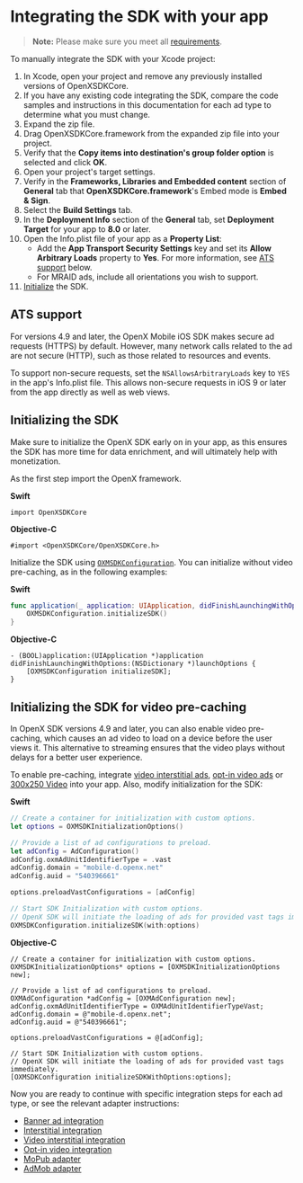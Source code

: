 Integrating the SDK with your app
===============================================

> **Note:** Please make sure you meet all [requirements](ios-sdk-getting-started.md).

To manually integrate the SDK with your Xcode project:

1.  In Xcode, open your project and remove any previously installed
    versions of OpenXSDKCore.
2.  If you have any existing code integrating the SDK, compare the code
    samples and instructions in this documentation for each ad type to
    determine what you must change.
3.  Expand the zip file.
4.  Drag OpenXSDKCore.framework from the expanded zip file into your
    project.
5.  Verify that the **Copy items into destination's group folder
    option** is selected and click **OK**.
6.  Open your project's target settings.
7.  Verify in the **Frameworks, Libraries and Embedded content** section of **General** tab that **OpenXSDKCore.framework**'s Embed mode is **Embed & Sign**.
8.  Select the **Build Settings** tab.
9.  In the **Deployment Info** section of the **General** tab, set
    **Deployment Target** for your app to **8.0** or later.
10. Open the Info.plist file of your app as a **Property List**:
    -  Add the **App Transport Security Settings** key and set its **Allow Arbitrary Loads** property to **Yes**. For more information, see [ATS support](#ats-support) below.
    -  For MRAID ads, include all orientations you wish to support.
11. [Initialize](#initializing-the-sdk) the SDK.

ATS support
--------------------

For versions 4.9 and later, the OpenX Mobile iOS SDK makes secure ad requests (HTTPS) by default. However, many network calls related to the ad are not secure (HTTP), such as those related to resources and events.

To support non-secure requests, set the `NSAllowsArbitraryLoads` key to `YES` in the app\'s Info.plist file. This allows non-secure requests in iOS 9 or later from the app directly as well as web views.

Initializing the SDK
-------------------------------------------------------

Make sure to initialize the OpenX SDK early on in your app, as this ensures the SDK has more time for data enrichment, and will ultimately help with monetization.

As the first step import the OpenX framework.

**Swift**

```
import OpenXSDKCore
```

**Objective-C**

```
#import <OpenXSDKCore/OpenXSDKCore.h>
```

Initialize the SDK using [`OXMSDKConfiguration`](ios-sdkparameters.md#oxmsdkconfiguration). You can initialize without video pre-caching, as in the following examples:

**Swift**

``` swift
func application(_ application: UIApplication, didFinishLaunchingWithOptions launchOptions: [UIApplicationLaunchOptionsKey: Any]?) -> Bool {
    OXMSDKConfiguration.initializeSDK()
}
```

**Objective-C**

``` objc
- (BOOL)application:(UIApplication *)application didFinishLaunchingWithOptions:(NSDictionary *)launchOptions {
    [OXMSDKConfiguration initializeSDK];
}
```

Initializing the SDK for video pre-caching
-------------------------------------------------------
In OpenX SDK versions 4.9 and later, you can also enable video pre-caching, which causes an ad video to load on a device before the user views it. This alternative to streaming ensures that the video plays without delays for a better user experience.

To enable pre-caching, integrate [video interstitial ads](ios-sdk-video-interstitial-integration.md), [opt-in video ads](ios-sdk-video-optin-integration.md) or [300x250 Video](ios-sdk-video-300x250.md) into your app. Also, modify initialization for the SDK:

**Swift**

``` swift
// Create a container for initialization with custom options.
let options = OXMSDKInitializationOptions()

// Provide a list of ad configurations to preload.
let adConfig = AdConfiguration()
adConfig.oxmAdUnitIdentifierType = .vast
adConfig.domain = "mobile-d.openx.net"
adConfig.auid = "540396661"

options.preloadVastConfigurations = [adConfig]

// Start SDK Initialization with custom options.
// OpenX SDK will initiate the loading of ads for provided vast tags immediately.
OXMSDKConfiguration.initializeSDK(with:options)
```

**Objective-C**

``` objc
// Create a container for initialization with custom options.
OXMSDKInitializationOptions* options = [OXMSDKInitializationOptions new];

// Provide a list of ad configurations to preload.
OXMAdConfiguration *adConfig = [OXMAdConfiguration new];
adConfig.oxmAdUnitIdentifierType = OXMAdUnitIdentifierTypeVast;
adConfig.domain = @"mobile-d.openx.net";
adConfig.auid = @"540396661";

options.preloadVastConfigurations = @[adConfig];

// Start SDK Initialization with custom options.
// OpenX SDK will initiate the loading of ads for provided vast tags immediately.
[OXMSDKConfiguration initializeSDKWithOptions:options];
```

Now you are ready to continue with specific integration steps for each
ad type, or see the relevant adapter instructions:

-   [Banner ad integration](ios-sdk-banner-integration.md)
-   [Interstitial integration](ios-sdk-interstitial-integration.md)
-   [Video interstitial
    integration](ios-sdk-video-interstitial-integration.md)
-   [Opt-in video integration](ios-sdk-video-optin-integration.md)
-   [MoPub adapter](ios-sdk-mopub-adapter.md)
-   [AdMob adapter](ios-sdk-admob-adapter.md)
